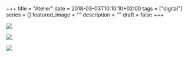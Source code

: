+++
title =  "Atelier"
date = 2018-03-03T10:10:10+02:00
tags = ["digital"]
series = []
featured_image = ""
description = ""
draft = false
+++

![](/img/2018/Atelier/Atelier1.jpg)

![](/img/2018/Atelier/Atelier2.jpg)

![](/img/2018/Atelier/Atelier3.jpg)